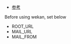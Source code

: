 - [参考](https://github.com/wekan/wekan-mongodb)

Before using wekan, set below
- ROOT_URL
- MAIL_URL
- MAIL_FROM
